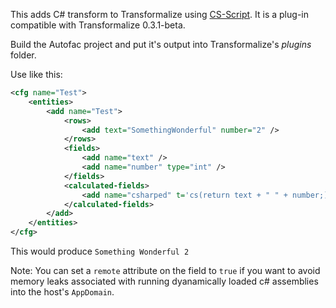 This adds C# transform to Transformalize using [CS-Script](https://github.com/oleg-shilo/cs-script).  It is a plug-in compatible with Transformalize 0.3.1-beta.

Build the Autofac project and put it's output into Transformalize's *plugins* folder.

Use like this:

```xml
<cfg name="Test">
    <entities>
        <add name="Test">
            <rows>
                <add text="SomethingWonderful" number="2" />
            </rows>
            <fields>
                <add name="text" />
                <add name="number" type="int" />
            </fields>
            <calculated-fields>
                <add name="csharped" t='cs(return text + " " + number;)' />
            </calculated-fields>
        </add>
    </entities>
</cfg>
```

This would produce `Something Wonderful 2`

Note: You can set a `remote` attribute on the field to `true` if you want to avoid memory leaks associated 
with running dyanamically loaded c# assemblies into the host's `AppDomain`.